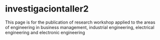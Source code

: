# investigaciontaller2
This page is for the publication of research workshop  applied to the areas of engineering in business management, industrial engineering, electrical engineering and electronic engineering
